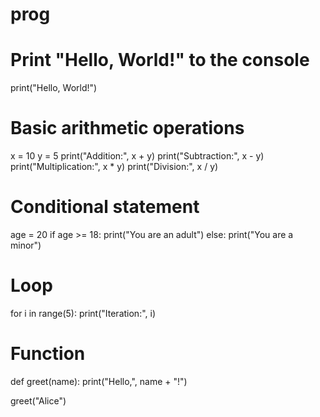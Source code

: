 # prog
# Print "Hello, World!" to the console
print("Hello, World!")

# Basic arithmetic operations
x = 10
y = 5
print("Addition:", x + y)
print("Subtraction:", x - y)
print("Multiplication:", x * y)
print("Division:", x / y)

# Conditional statement
age = 20
if age >= 18:
    print("You are an adult")
else:
    print("You are a minor")

# Loop
for i in range(5):
    print("Iteration:", i)

# Function
def greet(name):
    print("Hello,", name + "!")

greet("Alice")
